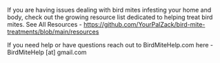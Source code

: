 If you are having issues dealing with bird mites infesting your home and body, check out the growing resource list dedicated to helping treat bird mites.
See All Resources - https://github.com/YourPalZack/bird-mite-treatments/blob/main/resources

If you need help or have questions reach out to BirdMiteHelp.com here - BirdMiteHelp [at] gmail.com
